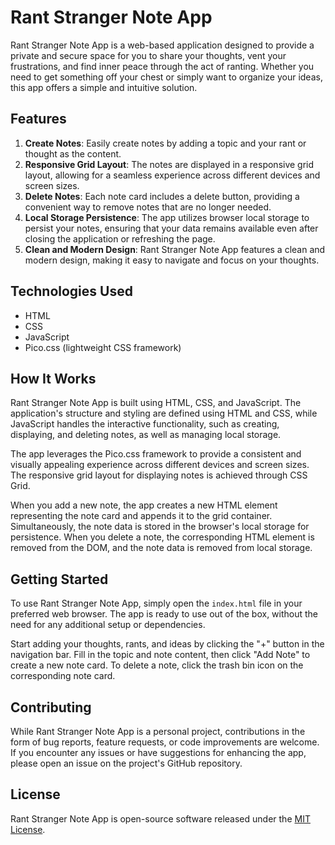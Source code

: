 
# Rant Stranger Note App

Rant Stranger Note App is a web-based application designed to provide a private and secure space for you to share your thoughts, vent your frustrations, and find inner peace through the act of ranting. Whether you need to get something off your chest or simply want to organize your ideas, this app offers a simple and intuitive solution.

## Features

1. **Create Notes**: Easily create notes by adding a topic and your rant or thought as the content.
2. **Responsive Grid Layout**: The notes are displayed in a responsive grid layout, allowing for a seamless experience across different devices and screen sizes.
3. **Delete Notes**: Each note card includes a delete button, providing a convenient way to remove notes that are no longer needed.
4. **Local Storage Persistence**: The app utilizes browser local storage to persist your notes, ensuring that your data remains available even after closing the application or refreshing the page.
5. **Clean and Modern Design**: Rant Stranger Note App features a clean and modern design, making it easy to navigate and focus on your thoughts.

## Technologies Used

- HTML
- CSS
- JavaScript
- Pico.css (lightweight CSS framework)

## How It Works

Rant Stranger Note App is built using HTML, CSS, and JavaScript. The application's structure and styling are defined using HTML and CSS, while JavaScript handles the interactive functionality, such as creating, displaying, and deleting notes, as well as managing local storage.

The app leverages the Pico.css framework to provide a consistent and visually appealing experience across different devices and screen sizes. The responsive grid layout for displaying notes is achieved through CSS Grid.

When you add a new note, the app creates a new HTML element representing the note card and appends it to the grid container. Simultaneously, the note data is stored in the browser's local storage for persistence. When you delete a note, the corresponding HTML element is removed from the DOM, and the note data is removed from local storage.

## Getting Started

To use Rant Stranger Note App, simply open the `index.html` file in your preferred web browser. The app is ready to use out of the box, without the need for any additional setup or dependencies.

Start adding your thoughts, rants, and ideas by clicking the "+" button in the navigation bar. Fill in the topic and note content, then click "Add Note" to create a new note card. To delete a note, click the trash bin icon on the corresponding note card.

## Contributing

While Rant Stranger Note App is a personal project, contributions in the form of bug reports, feature requests, or code improvements are welcome. If you encounter any issues or have suggestions for enhancing the app, please open an issue on the project's GitHub repository.

## License

Rant Stranger Note App is open-source software released under the [MIT License](https://opensource.org/licenses/MIT).
